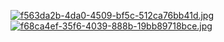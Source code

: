 [![f563da2b-4da0-4509-bf5c-512ca76bb41d.jpg](https://i.postimg.cc/XNHbpW4B/f563da2b-4da0-4509-bf5c-512ca76bb41d.jpg)](https://postimg.cc/SjM5vwXm)
[![f68ca4ef-35f6-4039-888b-19bb89718bce.jpg](https://i.postimg.cc/7ZXcQMhG/f68ca4ef-35f6-4039-888b-19bb89718bce.jpg)](https://postimg.cc/NK9pKX1B)
